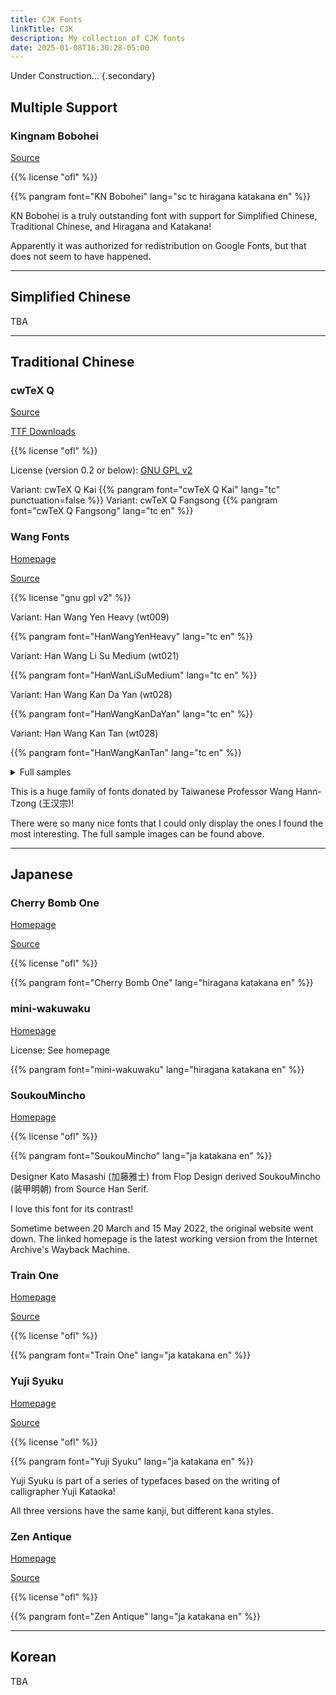 ```yaml
---
title: CJK Fonts
linkTitle: CJK
description: My collection of CJK fonts
date: 2025-01-08T16:30:28-05:00
---
```


Under Construction...
{.secondary}

<section>

## Multiple Support

### Kingnam Bobohei

[Source](https://github.com/maoken-fonts/KNBobohei)

{{% license "ofl" %}}

{{% pangram font="KN Bobohei" lang="sc tc hiragana katakana en" %}}

KN Bobohei is a truly outstanding font with support for Simplified Chinese,
Traditional Chinese, and Hiragana and Katakana!

Apparently it was authorized for redistribution on Google Fonts, but that does not
seem to have happened.

</section>
<hr />
<section>

## Simplified Chinese

TBA

</section>
<hr />
<section>

## Traditional Chinese

### cwTeX Q

[Source](https://github.com/l10n-tw/cwtex-q-fonts)

[TTF Downloads](https://github.com/l10n-tw/cwtex-q-fonts-TTFs)

{{% license "ofl" %}}

License (version 0.2 or below): [GNU GPL v2](http://www.gnu.org/licenses/old-licenses/gpl-2.0.html)

<span class="primary">Variant</span>: cwTeX Q Kai
{{% pangram font="cwTeX Q Kai" lang="tc" punctuation=false %}}
<span class="primary">Variant</span>: cwTeX Q Fangsong
{{% pangram font="cwTeX Q Fangsong" lang="tc en" %}}

### Wang Fonts

[Homepage](https://code.google.com/archive/p/wangfonts)

[Source](https://code.google.com/archive/p/wangfonts/source/default/source)

{{% license "gnu gpl v2" %}}

<span class="primary">Variant</span>: Han Wang Yen Heavy (wt009)

{{% pangram font="HanWangYenHeavy" lang="tc en" %}}

<span class="primary">Variant</span>: Han Wang Li Su Medium (wt021)

{{% pangram font="HanWanLiSuMedium" lang="tc en" %}}

<span class="primary">Variant</span>: Han Wang Kan Da Yan (wt028)

{{% pangram font="HanWangKanDaYan" lang="tc en" %}}

<span class="primary">Variant</span>: Han Wang Kan Tan (wt028)

{{% pangram font="HanWangKanTan" lang="tc en" %}}

<details><summary>Full samples</summary>
{{< images.inline >}}
    {{ with .Page.Resources.Get "samples/wt-1.png" }}
        <img src="{{ .RelPermalink }}" alt="Sample 1 of Wang Fonts">
    {{ end }}
    {{ with .Page.Resources.Get "samples/wt-2.webp" }}
        <img src="{{ .RelPermalink }}" alt="Sample 2 of Wang Fonts">
    {{ end }}
{{< /images.inline >}}
</details>

This is a huge family of fonts donated by Taiwanese Professor Wang Hann-Tzong (王汉宗)!

There were so many nice fonts that I could only display the ones I found the most
interesting. The full sample images can be found above.

</section>
<hr />
<section>

## Japanese

### Cherry Bomb One

[Homepage](https://fonts.google.com/specimen/Cherry+Bomb+One)

[Source](https://github.com/satsuyako/CherryBomb)

{{% license "ofl" %}}

{{% pangram font="Cherry Bomb One" lang="hiragana katakana en" %}}

### mini-wakuwaku

[Homepage](http://mini-design.jp/font/mini-wakuwaku.html)

License: See homepage

{{% pangram font="mini-wakuwaku" lang="hiragana katakana en" %}}

### SoukouMincho

[Homepage](https://web.archive.org/web/20220320201742/https://flopdesign.com/blog/font/5228)

{{% license "ofl" %}}

{{% pangram font="SoukouMincho" lang="ja katakana en" %}}

Designer Kato Masashi (加藤雅士) from Flop Design derived SoukouMincho (装甲明朝)
from Source Han Serif.

I love this font for its contrast!

Sometime between 20 March and 15 May 2022, the original website went down. The linked
homepage is the latest working version from the Internet Archive's Wayback Machine.

### Train One

[Homepage](https://fonts.google.com/specimen/Train+One)

[Source](https://github.com/fontworks-fonts/Train)

{{% license "ofl" %}}

{{% pangram font="Train One" lang="ja katakana en" %}}

### Yuji Syuku

[Homepage](https://fonts.google.com/specimen/Yuji+Syuku)

[Source](https://github.com/Kinutafontfactory/Yuji)

{{% license "ofl" %}}

{{% pangram font="Yuji Syuku" lang="ja katakana en" %}}

Yuji Syuku is part of a series of typefaces based on the writing of calligrapher
Yuji Kataoka!

All three versions have the same kanji, but different kana styles.

### Zen Antique

[Homepage](https://fonts.google.com/specimen/Zen+Antique)

[Source](https://github.com/googlefonts/zen-antique)

{{% license "ofl" %}}

{{% pangram font="Zen Antique" lang="ja katakana en" %}}

</section>
<hr />
<section>

## Korean

TBA

</section>
